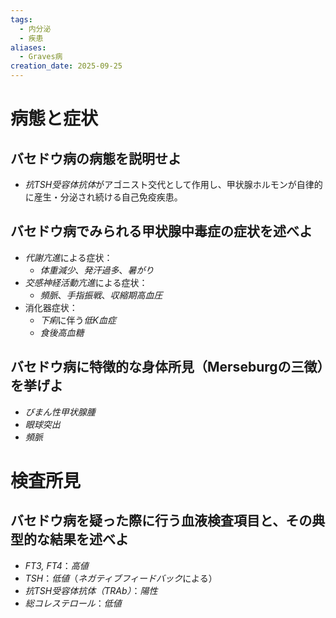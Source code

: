 ```yaml
---
tags:
  - 内分泌
  - 疾患
aliases:
  - Graves病
creation_date: 2025-09-25
---
```

# 病態と症状
## バセドウ病の病態を説明せよ
- *抗TSH受容体抗体*がアゴニスト交代として作用し、甲状腺ホルモンが自律的に産生・分泌され続ける自己免疫疾患。

## バセドウ病でみられる甲状腺中毒症の症状を述べよ
- *代謝亢進*による症状：
	- *体重減少*、*発汗過多*、*暑がり*
- *交感神経活動亢進*による症状：
	- *頻脈*、*手指振戦*、*収縮期高血圧*
- 消化器症状：
	- *下痢*に伴う*低K血症*
	- *食後高血糖*

## バセドウ病に特徴的な身体所見（Merseburgの三徴）を挙げよ
- *びまん性甲状腺腫*
- *眼球突出*
- *頻脈*

# 検査所見
## バセドウ病を疑った際に行う血液検査項目と、その典型的な結果を述べよ
- *FT3, FT4*：*高値*
- *TSH*：*低値*（*ネガティブフィードバック*による）
- *抗TSH受容体抗体（TRAb）*：*陽性*
- *総コレステロール*：*低値*